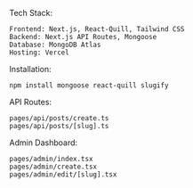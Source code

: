 Tech Stack:

    Frontend: Next.js, React-Quill, Tailwind CSS
    Backend: Next.js API Routes, Mongoose
    Database: MongoDB Atlas
    Hosting: Vercel

Installation:

    npm install mongoose react-quill slugify

API Routes:

    pages/api/posts/create.ts
    pages/api/posts/[slug].ts

Admin Dashboard:

    pages/admin/index.tsx
    pages/admin/create.tsx
    pages/admin/edit/[slug].tsx

